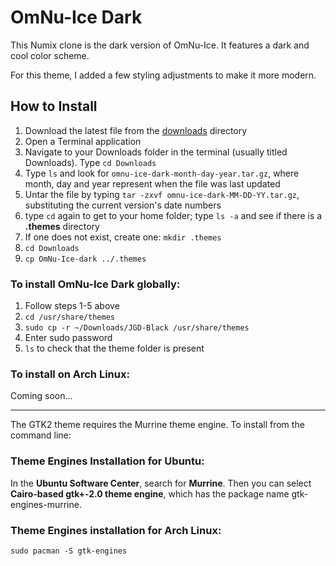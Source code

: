# OmNu-Ice Dark
This Numix clone is the dark version of OmNu-Ice. It features a dark and cool color scheme.

For this theme, I added a few styling adjustments to make it more modern.

## How to Install

1. Download the latest file from the [downloads](https://github.com/jgpws/omnu-ice-dark/tree/main/downloads) directory
2. Open a Terminal application
3. Navigate to your Downloads folder in the terminal (usually titled Downloads). Type `cd Downloads`
4. Type `ls` and look for `omnu-ice-dark-month-day-year.tar.gz`, where month, day and year represent when the file was last updated
5. Untar the file by typing `tar -zxvf omnu-ice-dark-MM-DD-YY.tar.gz`, substituting the current version's date numbers
6. type `cd` again to get to your home folder; type `ls -a` and see if there is a **.themes** directory
7. If one does not exist, create one: `mkdir .themes`
8. `cd Downloads`
9. `cp OmNu-Ice-dark ../.themes`

### To install OmNu-Ice Dark globally:

1. Follow steps 1-5 above
2. `cd /usr/share/themes`
3. `sudo cp -r ~/Downloads/JGD-Black /usr/share/themes`
4. Enter sudo password
5. `ls` to check that the theme folder is present

### To install on Arch Linux:

Coming soon...

---

The GTK2 theme requires the Murrine theme engine. To install from the command line:

### Theme Engines Installation for Ubuntu:

In the **Ubuntu Software Center**, search for **Murrine**. Then you can select **Cairo-based gtk+-2.0 theme engine**, which has the package name gtk-engines-murrine.

### Theme Engines installation for Arch Linux:

```sudo pacman -S gtk-engines```

